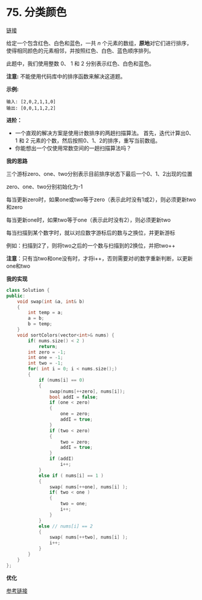 # 75. 分类颜色

[链接](https://leetcode-cn.com/problems/sort-colors/description/)

给定一个包含红色、白色和蓝色，一共 *n* 个元素的数组，**原地**对它们进行排序，使得相同颜色的元素相邻，并按照红色、白色、蓝色顺序排列。

此题中，我们使用整数 0、 1 和 2 分别表示红色、白色和蓝色。

**注意:**
 不能使用代码库中的排序函数来解决这道题。

**示例:**

```
输入: [2,0,2,1,1,0]
输出: [0,0,1,1,2,2]
```

**进阶：**

- 一个直观的解决方案是使用计数排序的两趟扫描算法。
   	首先，迭代计算出0、1 和 2 元素的个数，然后按照0、1、2的排序，重写当前数组。
- 你能想出一个仅使用常数空间的一趟扫描算法吗？

 **我的思路**

三个游标zero、one、two分别表示目前排序状态下最后一个0、1、2出现的位置

zero、one、two分别初始化为-1

每当更新zero时，如果one或two等于zero（表示此时没有1或2），则必须更新two和zero

每当更新one时，如果two等于one（表示此时没有2），则必须更新two

每当扫描到某个数字时，就以对应数字游标后的数与之换位，并更新游标

例如：扫描到2了，则将two之后的一个数与扫描到的2换位，并把two++

**注意**：只有当two和one没有时，才将i++，否则需要对i的数字重新判断，以更新one和two

**我的实现**

```c++
class Solution {
public:
    void swap(int &a, int& b)
    {
        int temp = a;
        a = b;
        b = temp;
    }
    void sortColors(vector<int>& nums) {
        if( nums.size() < 2 )
            return;
        int zero = -1;
        int one = -1;
        int two = -1;
        for( int i = 0; i < nums.size();)
        {
            if (nums[i] == 0)
			{
				swap(nums[++zero], nums[i]);
				bool addI = false;
				if (one < zero)
				{
					one = zero;
					addI = true;
				}
				if (two < zero)
				{
					two = zero;
					addI = true;
				}
				if (addI)
					i++;
			}
            else if ( nums[i] == 1 )
            {
                swap( nums[++one], nums[i] );
                if( two < one )
                {
                    two = one;
                    i++;
                }  
            }
            else // nums[i] == 2 
            {
                swap( nums[++two], nums[i] );
                i++;
            }
        }
    }
};
```

**优化**

[参考链接](https://www.cnblogs.com/ganganloveu/p/3703746.html)

